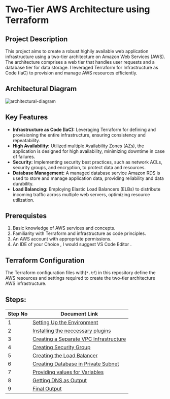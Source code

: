 # Two-Tier AWS Architecture using Terraform

## Project Description

This project aims to create a robust highily available web application infrastructure using a two-tier architecture on Amazon Web Services (AWS). The architecture comprises a web tier that handles user requests and a database tier for data storage. I leveraged Terraform for Infrastructure as Code (IaC) to provision and manage AWS resources efficiently.

## Architectural Diagram

![architectural-diagram](https://github.com/mathesh-me/two-tier-architecture-aws-using-terraform/assets/144098846/0bdc98f3-7bb4-4b6f-abd6-e4fa182c3c6c)

## Key Features

- **Infrastructure as Code (IaC):** Leveraging Terraform for defining and provisioning the entire infrastructure, ensuring consistency and repeatability.
- **High Availability:** Utilized multiple Availability Zones (AZs), the application is designed for high availability, minimizing downtime in case of failures.
- **Security:** Implementing security best practices, such as network ACLs, security groups, and encryption, to protect data and resources.
- **Database Management:** A managed database service Amazon RDS is used to store and manage application data, providing reliability and data durability.
- **Load Balancing:** Employing Elastic Load Balancers (ELBs) to distribute incoming traffic across multiple web servers, optimizing resource utilization.

## Prerequistes

1. Basic knowledge of AWS services and concepts.<br>
2. Familiarity with Terraform and infrastructure as code principles.<br>
3. An AWS account with appropriate permissions.<br>
4. An IDE of your Choice , I would suggest VS Code Editor .<br>

## Terraform Configuration

The Terraform configuration files with(`*.tf`) in this repository define the AWS resources and settings required to create the two-tier architecture AWS infrastructure.

## Steps:

| Step No | Document Link                                    |
| ------- | ------------------------------------------------ |
| 1       | [Setting Up the Environment][Step-1]             |
| 2       | [Installing the neccessary plugins][Step-2]      |
| 3       | [Creating a Separate VPC Infrastructure][Step-3] |
| 4       | [Creating Security Group][Step-4]                |
| 5       | [Creating the Load Balancer][Step-5]             |
| 6       | [Creating Database in Private Subnet][Step-6]    |
| 7       | [Providing values for Variables][Step-7]         |
| 8       | [Getting DNS as Output][Step-8]                  |
| 9       | [Final Output][Step-9]                           |

[Step-1]: ./set-up.md
[Step-2]: ./install-plugins.md
[Step-3]: ./vpc.md
[Step-4]: ./security-grp.md
[Step-5]: ./elb.md
[Step-6]: ./rds.md
[Step-7]: ./variables.md
[Step-8]: ./outputs.md
[Step-9]: ./final-output.md
